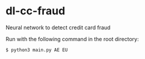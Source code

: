 # dl-cc-fraud
Neural network to detect credit card fraud

Run with the following command in the root directory:

```
$ python3 main.py AE EU
```
